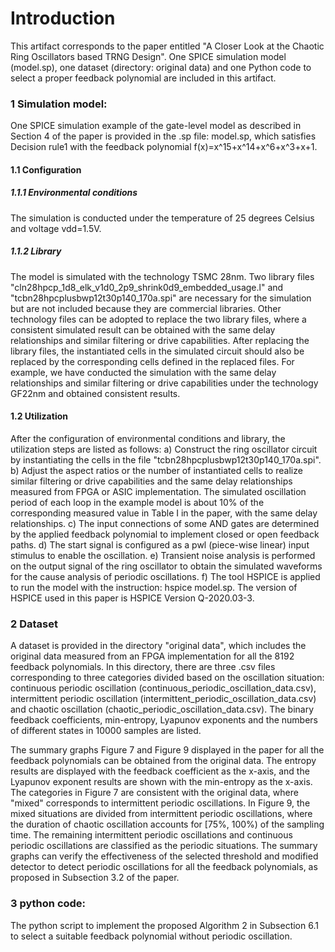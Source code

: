 Introduction
===

This artifact corresponds to the paper entitled "A Closer Look at the Chaotic Ring Oscillators based TRNG Design". One SPICE simulation model (model.sp), one dataset (directory: original data) and one Python code to select a proper feedback polynomial are included in this artifact. 

### 1  Simulation model:
One SPICE simulation example of the gate-level model as described in Section 4 of the paper is provided in the .sp file: model.sp, which satisfies Decision rule1 with the feedback polynomial f(x)=x^15+x^14+x^6+x^3+x+1.

#### 1.1  Configuration

##### 1.1.1  Environmental conditions
	
The simulation is conducted under the temperature of 25 degrees Celsius and voltage vdd=1.5V.

##### 1.1.2  Library
	
The model is simulated with the technology TSMC 28nm. Two library files "cln28hpcp_1d8_elk_v1d0_2p9_shrink0d9_embedded_usage.l" and "tcbn28hpcplusbwp12t30p140_170a.spi" are necessary for the simulation but are not included because they are commercial libraries. Other technology files can be adopted to replace the two library files, where a consistent simulated result can be obtained with the same delay relationships and similar filtering or drive capabilities. After replacing the library files, the instantiated cells in the simulated circuit should also be replaced by the corresponding cells defined in the replaced files. For example, we have conducted the simulation with the same delay relationships and similar filtering or drive capabilities under the technology GF22nm and obtained consistent results.

#### 1.2  Utilization

After the configuration of environmental conditions and library, the utilization steps are listed as follows:
        a) Construct the ring oscillator circuit by instantiating the cells in the file "tcbn28hpcplusbwp12t30p140_170a.spi".
	b) Adjust the aspect ratios or the number of instantiated cells to realize similar filtering or drive capabilities and the same delay relationships measured from FPGA or ASIC implementation. The simulated oscillation period of each loop in the example model is about 10% of the corresponding measured value in Table I in the paper, with the same delay relationships.
	c) The input connections of some AND gates are determined by the applied feedback polynomial to implement closed or open feedback paths.
	d) The start signal is configured as a pwl (piece-wise linear) input stimulus to enable the oscillation.
	e) Transient noise analysis is performed on the output signal of the ring oscillator to obtain the simulated waveforms for the cause analysis of periodic oscillations.
	f) The tool HSPICE is applied to run the model with the instruction: hspice model.sp. The version of HSPICE used in this paper is HSPICE Version Q-2020.03-3.
	
### 2  Dataset

A dataset is provided in the directory "original data", which includes the original data measured from an FPGA implementation for all the 8192 feedback polynomials. In this directory, there are three .csv files corresponding to three categories divided based on the oscillation situation: continuous periodic oscillation (continuous_periodic_oscillation_data.csv), intermittent periodic oscillation (intermittent_periodic_oscillation_data.csv) and chaotic oscillation (chaotic_periodic_oscillation_data.csv). The binary feedback coefficients, min-entropy, Lyapunov exponents and the numbers of different states in 10000 samples are listed.

The summary graphs Figure 7 and Figure 9 displayed in the paper for all the feedback polynomials can be obtained from the original data. The entropy results are displayed with the feedback coefficient as the x-axis, and the Lyapunov exponent results are shown with the min-entropy as the x-axis. The categories in Figure 7 are consistent with the original data, where "mixed" corresponds to intermittent periodic oscillations. In Figure 9, the mixed situations are divided from intermittent periodic oscillations, where the duration of chaotic oscillation accounts for [75%, 100%) of the sampling time. The remaining intermittent periodic oscillations and continuous periodic oscillations are classified as the periodic situations. The summary graphs can verify the effectiveness of the selected threshold and modified detector to detect periodic oscillations for all the feedback polynomials, as proposed in Subsection 3.2 of the paper.

### 3  python code:
The python script to implement the proposed Algorithm 2 in Subsection 6.1 to select a suitable feedback polynomial without periodic oscillation.


